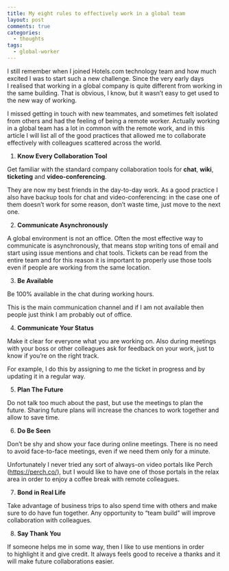 ```yaml
---
title: My eight rules to effectively work in a global team
layout: post
comments: true
categories:
  - thoughts
tags:
  - global-worker
---
```

I still remember when I joined Hotels.com technology team and how much excited I was to start such a new challenge. Since the very early days I realised that working in a global company is quite different from working in the same building. That is obvious, I know, but it wasn’t easy to get used to the new way of working.

I missed getting in touch with new teammates, and sometimes felt isolated from others and had the feeling of being a remote worker. Actually working in a global team has a lot in common with the remote work, and in this article I will list all of the good practices that allowed me to collaborate effectively with colleagues scattered across the world.

<!--more-->

  1.  **Know Every Collaboration Tool**

Get familiar with the standard company collaboration tools for **chat**, **wiki**, **ticketing** and **video-conferencing**.

They are now my best friends in the day-to-day work. As a good practice I also have backup tools for chat and video-conferencing: in the case one of them doesn&#8217;t work for some reason, don&#8217;t waste time, just move to the next one.

<ol start="2">
  <li>
    <strong> Communicate Asynchronously</strong>
  </li>
</ol>

A global environment is not an office. Often the most effective way to communicate is asynchronously, that means stop writing tons of email and start using issue mentions and chat tools. Tickets can be read from the entire team and for this reason it is important to properly use those tools even if people are working from the same location.

<ol start="3">
  <li>
    <strong> Be Available</strong>
  </li>
</ol>

Be 100% available in the chat during working hours.

This is the main communication channel and if I am not available then people just think I am probably out of office.

<ol start="4">
  <li>
    <strong> Communicate Your Status</strong>
  </li>
</ol>

Make it clear for everyone what you are working on. Also during meetings with your boss or other colleagues ask for feedback on your work, just to know if you&#8217;re on the right track.

For example, I do this by assigning to me the ticket in progress and by updating it in a regular way.

<ol start="5">
  <li>
    <strong> Plan The Future</strong>
  </li>
</ol>

Do not talk too much about the past, but use the meetings to plan the future. Sharing future plans will increase the chances to work together and allow to save time.

<ol start="6">
  <li>
    <strong> Do Be Seen</strong>
  </li>
</ol>

Don’t be shy and show your face during online meetings. There is no need to avoid face-to-face meetings, even if we need them only for a minute.

Unfortunately I never tried any sort of always-on video portals like Perch (<https://perch.co/>), but I would like to have one of those portals in the relax area in order to enjoy a coffee break with remote colleagues.

<ol start="7">
  <li>
    <strong> Bond in Real Life</strong>
  </li>
</ol>

Take advantage of business trips to also spend time with others and make sure to do have fun together. Any opportunity to &#8220;team build” will improve collaboration with colleagues.

<ol start="8">
  <li>
    <strong> Say Thank You</strong>
  </li>
</ol>

If someone helps me in some way, then I like to use mentions in order to highlight it and give credit. It always feels good to receive a thanks and it will make future collaborations easier.
